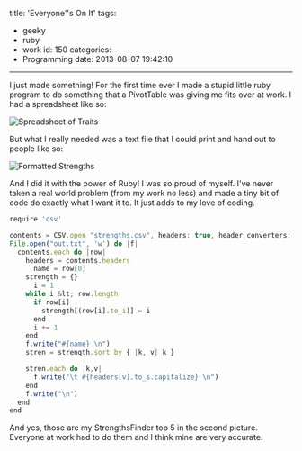 title: 'Everyone''s On It'
tags:
  - geeky
  - ruby
  - work
id: 150
categories:
  - Programming
date: 2013-08-07 19:42:10
---

I just made something! For the first time ever I made a stupid little ruby program to do something that a PivotTable was giving me fits over at work. I had a spreadsheet like so:

![Spreadsheet of Traits](http://res.cloudinary.com/leaena/image/upload/v1391709246/Screen-Shot-2013-08-07-at-7_37_57-PM_jg1m72.png)

But what I really needed was a text file that I could print and hand out to people like so:

![Formatted Strengths](http://res.cloudinary.com/leaena/image/upload/v1391709242/Screen-Shot-2013-08-07-at-7_38_22-PM_vvikzc.png)

And I did it with the power of Ruby! I was so proud of myself. I've never taken a real world problem (from my work no less) and made a tiny bit of code do exactly what I want it to. It just adds to my love of coding.

```javascript
require 'csv'

contents = CSV.open "strengths.csv", headers: true, header_converters: :symbol
File.open("out.txt", 'w') do |f|
  contents.each do |row|
    headers = contents.headers
      name = row[0]
    strength = {}
      i = 1
    while i &lt; row.length
      if row[i]
        strength[(row[i].to_i)] = i
      end
      i += 1
    end
    f.write("#{name} \n")
    stren = strength.sort_by { |k, v| k }

    stren.each do |k,v|
      f.write("\t #{headers[v].to_s.capitalize} \n")
    end
    f.write("\n")
  end
end
```

And yes, those are my StrengthsFinder top 5 in the second picture. Everyone at work had to do them and I think mine are very accurate.
